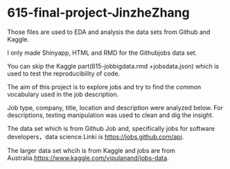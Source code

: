 # 615-final-project-JinzheZhang

Those files are used to EDA and analysis the data sets from Github and Kaggle.

I only made Shinyapp, HTML and RMD for the Githubjobs data set.

You can skip the Kaggle part(615-jobbigdata.rmd +jobsdata.json) which is used to test the reproducibility of code.


The aim of this project is to explore jobs and try to find the common vocabulary used in the job description.

Job type, company, title, location and description were analyzed below. For descriptions, texting manipulation was used to clean and dig the insight.

The data set which is from Github Job and, specifically jobs for software developers，data science.Linki is https://jobs.github.com/api. 

The larger data set whcih is from Kaggle and jobs are from Australia.https://www.kaggle.com/vipulanand/jobs-data.


